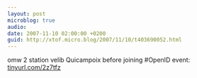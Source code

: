 ```yaml
---
layout: post
microblog: true
audio: 
date: 2007-11-10 02:00:00 +0200
guid: http://xtof.micro.blog/2007/11/10/t403690052.html
---
```

omw 2 station velib Quicampoix before joining #OpenID event: [tinyurl.com/2z7tfz](http://tinyurl.com/2z7tfz)
